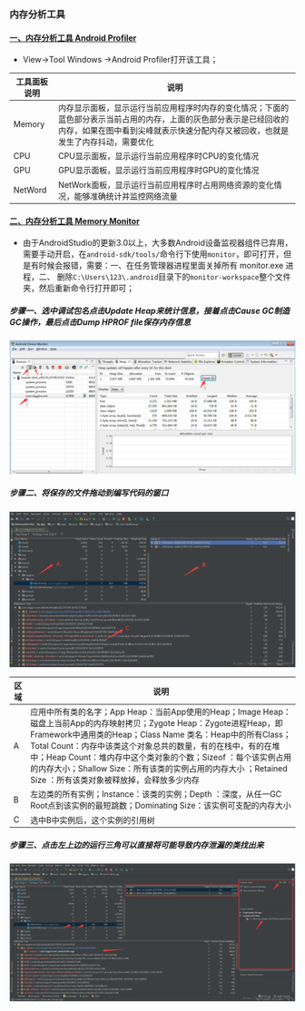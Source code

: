 ### 内存分析工具 
#### [一、内存分析工具 Android Profiler]()
+ View->Tool Windows ->Android Profiler打开该工具；

|工具面板说明|说明|
|------|------|
|Memory|内存显示面板，显示运行当前应用程序时内存的变化情况；下面的蓝色部分表示当前占用的内存，上面的灰色部分表示是已经回收的内存，如果在图中看到尖峰就表示快速分配内存又被回收，也就是发生了内存抖动，需要优化|
|CPU|CPU显示面板，显示运行当前应用程序时CPU的变化情况|
|GPU|GPU显示面板，显示运行当前应用程序时GPU的变化情况|
|NetWord|NetWork面板，显示运行当前应用程序时占用网络资源的变化情况，能够准确统计并监控网络流量|

#### [二、内存分析工具 Memory Monitor]()
+ 由于AndroidStudio的更新3.0以上，大多数Android设备监视器组件已弃用，需要手动开启，在`android-sdk/tools/`命令行下使用`monitor`，即可打开，但是有时候会报错，需要：一、在任务管理器进程里面关掉所有 monitor.exe 进程，二、 删除`C:\Users\123\.android`目录下的`monitor-workspace`整个文件夹，然后重新命令行打开即可；
##### 步骤一、选中调试包名点击Update Heap来统计信息，接着点击Cause GC制造GC操作，最后点击Dump HPROF file保存内存信息
![image](https://github.com/ningbaoqi/PerformanceOptimization/blob/master/gif/neicun1.jpg)
##### 步骤二、将保存的文件拖动到编写代码的窗口
![image](https://github.com/ningbaoqi/PerformanceOptimization/blob/master/gif/neicun2.jpg)

|区域|说明|
|------|------|
|A|应用中所有类的名字；App Heap：当前App使用的Heap；Image Heap：磁盘上当前App的内存映射拷贝；Zygote Heap：Zygote进程Heap，即Framework中通用类的Heap；Class Name 类名：Heap中的所有Class；Total Count：内存中该类这个对象总共的数量，有的在栈中，有的在堆中；Heap Count：堆内存中这个类对象的个数；Sizeof ：每个该实例占用的内存大小；Shallow Size：所有该类的实例占用的内存大小 ；Retained Size ：所有该类对象被释放掉，会释放多少内存|
|B|左边类的所有实例；Instance：该类的实例；Depth ：深度，从任一GC Root点到该实例的最短跳数；Dominating Size：该实例可支配的内存大小|
|C|选中B中实例后，这个实例的引用树|

##### 步骤三、点击左上边的运行三角可以直接将可能导致内存泄漏的类找出来
![image](https://github.com/ningbaoqi/PerformanceOptimization/blob/master/gif/neicun3.jpg)
